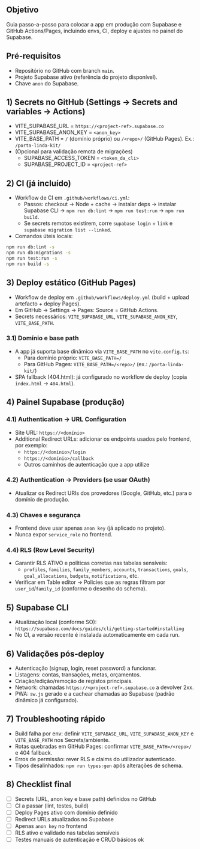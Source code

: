 ## Objetivo
Guia passo-a-passo para colocar a app em produção com Supabase e GitHub Actions/Pages, incluindo envs, CI, deploy e ajustes no painel do Supabase.

## Pré‑requisitos
- Repositório no GitHub com branch `main`.
- Projeto Supabase ativo (referência do projeto disponível).
- Chave `anon` do Supabase.

## 1) Secrets no GitHub (Settings → Secrets and variables → Actions)
- VITE_SUPABASE_URL = `https://<project-ref>.supabase.co`
- VITE_SUPABASE_ANON_KEY = `<anon_key>`
- VITE_BASE_PATH = `/` (domínio próprio) ou `/<repo>/` (GitHub Pages). Ex.: `/porta-linda-kit/`
- (Opcional para validação remota de migrações)
  - SUPABASE_ACCESS_TOKEN = `<token_da_cli>`
  - SUPABASE_PROJECT_ID = `<project-ref>`

## 2) CI (já incluído)
- Workflow de CI em `.github/workflows/ci.yml`:
  - Passos: checkout → Node + cache → instalar deps → instalar Supabase CLI → `npm run db:lint` → `npm run test:run` → `npm run build`.
  - Se secrets remotos existirem, corre `supabase login` + `link` e `supabase migration list --linked`.
- Comandos úteis locais:
```bash
npm run db:lint -s
npm run db:migrations -s
npm run test:run -s
npm run build -s
```

## 3) Deploy estático (GitHub Pages)
- Workflow de deploy em `.github/workflows/deploy.yml` (build + upload artefacto + deploy Pages).
- Em GitHub → Settings → Pages: Source = GitHub Actions.
- Secrets necessários: `VITE_SUPABASE_URL`, `VITE_SUPABASE_ANON_KEY`, `VITE_BASE_PATH`.

### 3.1) Domínio e base path
- A app já suporta base dinâmico via `VITE_BASE_PATH` no `vite.config.ts`:
  - Para domínio próprio: `VITE_BASE_PATH=/`
  - Para GitHub Pages: `VITE_BASE_PATH=/<repo>/` (ex.: `/porta-linda-kit/`)
- SPA fallback (404.html): já configurado no workflow de deploy (copia `index.html` → `404.html`).

## 4) Painel Supabase (produção)
### 4.1) Authentication → URL Configuration
- Site URL: `https://<domínio>`
- Additional Redirect URLs: adicionar os endpoints usados pelo frontend, por exemplo:
  - `https://<domínio>/login`
  - `https://<domínio>/callback`
  - Outros caminhos de autenticação que a app utilize

### 4.2) Authentication → Providers (se usar OAuth)
- Atualizar os Redirect URIs dos provedores (Google, GitHub, etc.) para o domínio de produção.

### 4.3) Chaves e segurança
- Frontend deve usar apenas `anon key` (já aplicado no projeto).
- Nunca expor `service_role` no frontend.

### 4.4) RLS (Row Level Security)
- Garantir RLS ATIVO e políticas corretas nas tabelas sensíveis:
  - `profiles`, `families`, `family_members`, `accounts`, `transactions`, `goals`, `goal_allocations`, `budgets`, `notifications`, etc.
- Verificar em Table editor → Policies que as regras filtram por `user_id`/`family_id` (conforme o desenho do schema).

## 5) Supabase CLI
- Atualização local (conforme SO): `https://supabase.com/docs/guides/cli/getting-started#installing`
- No CI, a versão recente é instalada automaticamente em cada run.

## 6) Validações pós‑deploy
- Autenticação (signup, login, reset password) a funcionar.
- Listagens: contas, transações, metas, orçamentos.
- Criação/edição/remoção de registos principais.
- Network: chamadas `https://<project-ref>.supabase.co` a devolver 2xx.
- PWA: `sw.js` gerado e a cachear chamadas ao Supabase (padrão dinâmico já configurado).

## 7) Troubleshooting rápido
- Build falha por env: definir `VITE_SUPABASE_URL`, `VITE_SUPABASE_ANON_KEY` e `VITE_BASE_PATH` nos Secrets/ambiente.
- Rotas quebradas em GitHub Pages: confirmar `VITE_BASE_PATH=/<repo>/` e 404 fallback.
- Erros de permissão: rever RLS e claims do utilizador autenticado.
- Tipos desalinhados: `npm run types:gen` após alterações de schema.

## 8) Checklist final
- [ ] Secrets (URL, anon key e base path) definidos no GitHub
- [ ] CI a passar (lint, testes, build)
- [ ] Deploy Pages ativo com domínio definido
- [ ] Redirect URLs atualizados no Supabase
- [ ] Apenas `anon key` no frontend
- [ ] RLS ativo e validado nas tabelas sensíveis
- [ ] Testes manuais de autenticação e CRUD básicos ok 